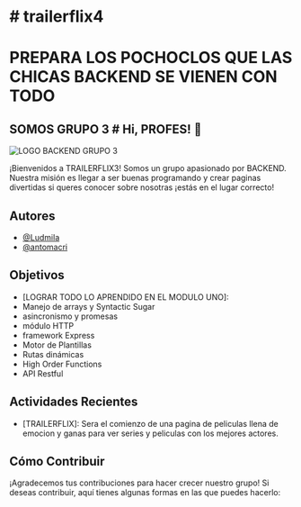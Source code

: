 # # trailerflix4
# PREPARA LOS POCHOCLOS QUE LAS CHICAS BACKEND SE VIENEN CON TODO 

## SOMOS GRUPO 3 # Hi, PROFES! 👋

![LOGO BACKEND GRUPO 3](https://github.com/antomacri/trailerflix3/assets/112986244/2bc0ee33-6520-4ebc-8054-d91826461ac8)

¡Bienvenidos a TRAILERFLIX3! Somos un grupo apasionado por BACKEND. Nuestra misión es llegar a ser buenas programando y crear paginas divertidas si queres conocer sobre nosotras ¡estás en el lugar correcto!

## Autores


- [@Ludmila](https://github.com/LudmilaRamella)
- [@antomacri](https://github.com/antomacri)




## Objetivos

- [LOGRAR TODO LO APRENDIDO EN EL MODULO UNO]:
- Manejo de arrays y Syntactic Sugar
- asincronismo y promesas
- módulo HTTP
- framework Express
- Motor de Plantillas
- Rutas dinámicas
- High Order Functions
- API Restful


## Actividades Recientes

- [TRAILERFLIX]: Sera el comienzo de una pagina de peliculas llena de emocion y ganas para ver series y peliculas con los mejores actores. 


## Cómo Contribuir

¡Agradecemos tus contribuciones para hacer crecer nuestro grupo! Si deseas contribuir, aquí tienes algunas formas en las que puedes hacerlo: